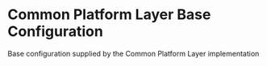# Common Platform Layer Base Configuration

Base configuration supplied by the Common Platform Layer implementation


